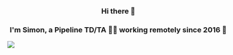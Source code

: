 ### <div align="center">Hi there 👋</div>  

### <div align="center">I'm Simon, a Pipeline TD/TA 👨‍💻 working remotely since 2016 🚀</div>  
<!--
**SimonHe96/SimonHe96** is a ✨ _special_ ✨ repository because its `README.md` (this file) appears on your GitHub profile.

Here are some ideas to get you started:

- 🔭 I’m currently working on ...
- 🌱 I’m currently learning ...
- 👯 I’m looking to collaborate on ...
- 🤔 I’m looking for help with ...
- 💬 Ask me about ...
- 📫 How to reach me: ...
- 😄 Pronouns: ...
- ⚡ Fun fact: ...
-->

![](https://count.getloli.com/get/@SimonHe96.github.readme)
